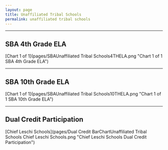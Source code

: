 ```yaml
---
layout: page
title: Unaffiliated Tribal Schools
permalink: unaffiliated tribal schools
---
```




___

## SBA 4th Grade ELA

[Chart 1 of 1](pages/SBAUnaffiliated Tribal Schools4THELA.png "Chart 1 of 1 SBA 4th Grade ELA")


___

## SBA 10th Grade ELA

[Chart 1 of 1](pages/SBAUnaffiliated Tribal Schools10THELA.png "Chart 1 of 1 SBA 10th Grade ELA")


___

## Dual Credit Participation

[Chief Leschi Schools](pages/Dual Credit BarChartUnaffiliated Tribal Schools Chief Leschi Schools.png "Chief Leschi Schools Dual Credit Participation")

